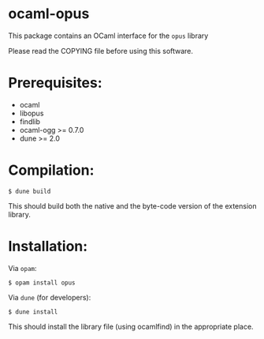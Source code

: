 ocaml-opus
==========

This package contains an OCaml interface for the `opus` library

Please read the COPYING file before using this software.

Prerequisites:
==============

- ocaml
- libopus
- findlib
- ocaml-ogg >= 0.7.0
- dune >= 2.0

Compilation:
============

```
$ dune build
```

This should build both the native and the byte-code version of the
extension library.

Installation:
=============

Via `opam`:

```
$ opam install opus
```

Via `dune` (for developers):
```
$ dune install
```

This should install the library file (using ocamlfind) in the
appropriate place.
